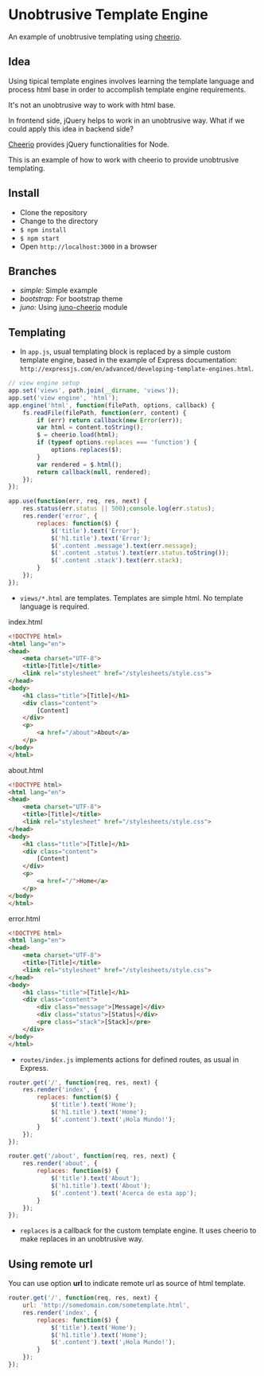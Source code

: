 # Unobtrusive Template Engine
An example of unobtrusive templating using [cheerio](https://github.com/cheeriojs/cheerio).

## Idea
Using tipical template engines involves learning the template language and process html base in order to accomplish template engine requirements.

It's not an unobtrusive way to work with html base.

In frontend side, jQuery helps to work in an unobtrusive way. What if we could apply this idea in backend side?

[Cheerio](https://github.com/cheeriojs/cheerio) provides jQuery functionalities for Node.

This is an example of how to work with cheerio to provide unobtrusive templating.

## Install
- Clone the repository
- Change to the directory
- ```$ npm install```
- ```$ npm start```
- Open ```http://localhost:3000``` in a browser

## Branches
- *simple:* Simple example
- *bootstrap:* For bootstrap theme
- *juno:* Using [juno-cheerio](https://github.com/akobashikawa/juno-cheerio) module

## Templating
- In ```app.js```, usual templating block is replaced by a simple custom template engine, based in the example of Express documentation: ```http://expressjs.com/en/advanced/developing-template-engines.html```.

```javascript
// view engine setup
app.set('views', path.join(__dirname, 'views'));
app.set('view engine', 'html');
app.engine('html', function(filePath, options, callback) {
    fs.readFile(filePath, function(err, content) {
        if (err) return callback(new Error(err));
        var html = content.toString();
        $ = cheerio.load(html);
        if (typeof options.replaces === 'function') {
            options.replaces($);
        }
        var rendered = $.html();
        return callback(null, rendered);
    });
});

app.use(function(err, req, res, next) {
    res.status(err.status || 500);console.log(err.status);
    res.render('error', {
        replaces: function($) {
            $('title').text('Error');
            $('h1.title').text('Error');
            $('.content .message').text(err.message);
            $('.content .status').text(err.status.toString());
            $('.content .stack').text(err.stack);
        }
    });
});
```

- ```views/*.html``` are templates. Templates are simple html. No template language is required.

index.html
```html
<!DOCTYPE html>
<html lang="en">
<head>
    <meta charset="UTF-8">
    <title>[Title]</title>
    <link rel="stylesheet" href="/stylesheets/style.css">
</head>
<body>
    <h1 class="title">[Title]</h1>
    <div class="content">
        [Content]
    </div>
    <p>
        <a href="/about">About</a>
    </p>
</body>
</html>
```

about.html
```html
<!DOCTYPE html>
<html lang="en">
<head>
    <meta charset="UTF-8">
    <title>[Title]</title>
    <link rel="stylesheet" href="/stylesheets/style.css">
</head>
<body>
    <h1 class="title">[Title]</h1>
    <div class="content">
        [Content]
    </div>
    <p>
        <a href="/">Home</a>
    </p>
</body>
</html>
```

error.html
```html
<!DOCTYPE html>
<html lang="en">
<head>
    <meta charset="UTF-8">
    <title>[Title]</title>
    <link rel="stylesheet" href="/stylesheets/style.css">
</head>
<body>
    <h1 class="title">[Title]</h1>
    <div class="content">
        <div class="message">[Message]</div>
        <div class="status">[Status]</div>
        <pre class="stack">[Stack]</pre>
    </div>
</body>
</html>
```


- ```routes/index.js``` implements actions for defined routes, as usual in Express.

```javascript
router.get('/', function(req, res, next) {
    res.render('index', {
        replaces: function($) {
            $('title').text('Home');
            $('h1.title').text('Home');
            $('.content').text('¡Hola Mundo!');
        }
    });
});

router.get('/about', function(req, res, next) {
    res.render('about', {
        replaces: function($) {
            $('title').text('About');
            $('h1.title').text('About');
            $('.content').text('Acerca de esta app');
        }
    });
});
```

- ```replaces``` is a callback for the custom template engine. It uses cheerio to make replaces in an unobtrusive way.

## Using remote url
You can use option **url** to indicate remote url as source of html template.

```javascript
router.get('/', function(req, res, next) {
    url: 'http://somedomain.com/sometemplate.html',
    res.render('index', {
        replaces: function($) {
            $('title').text('Home');
            $('h1.title').text('Home');
            $('.content').text('¡Hola Mundo!');
        }
    });
});
```
